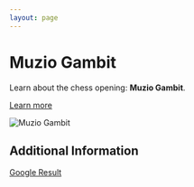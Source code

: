 ```yaml
---
layout: page
---
```

# Muzio Gambit

Learn about the chess opening: **Muzio Gambit**.

[Learn more](https://www.thechesswebsite.com/muzio-gambit/)

![Muzio Gambit](https://www.thechesswebsite.com/wp-content/uploads/2012/07/muzio-gambit-big.jpg)

## Additional Information

[Google Result](https://en.wikipedia.org/wiki/Muzio_Gambit)
